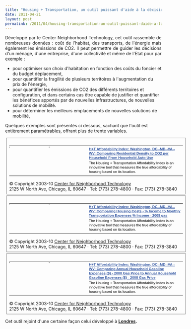 ```yaml
---
title: "Housing + Transportation, un outil puissant d'aide à la décision pour les ménages, les collectivités, les entreprises"
date: 2011-04-21
layout: post
permalink: /2011/04/housing-transportation-un-outil-puissant-daide-a-la-decision-pour-les-menages-les-collectivites-les.html
---
```


<p style="text-align: justify">Développé par le Center Neighborhood Technology, cet outil rassemble de nombreuses données : coût de l'habitat, des transports, de l'énergie mais également les émissions de CO2. Il peut permettre de guider les décisions d'un ménage, d'une entreprise, d'une collectivité et même de l'Etat pour par exemple :</p> <ul> <li>pour optimiser son choix d'habitation en fonction des coûts du foncier et du budget déplacement,</li> <li>pour quantifier la fragilité de plusieurs territoires à l'augmentation du prix de l'énergie,</li> <li>pour quantifier les émissions de CO2 des différents territoires et configuration, et dans certains cas être capable de justifier et quantifier les bénéfices apportés par de nouvelles infrastructures, de nouvelles solutions de mobilité.</li> <li>pour déterminer les meilleurs emplacements de nouvelles solutions de mobilité, </li> </ul> <p>Quelques exemples sont présentés ci dessous, sachant que l'outil est entièrement paramétrables, offrant plus de trente variables. </p>  <!--more-->   <div style="margin: 4px;padding: 8px;border: 1px solid #717171;width: 560px"> <table border="0"> <tbody> <tr> <td style="width: 124px;padding: 3px 6px 3px 0;vertical-align: top;text-align: left"><a href="http://htaindex.cnt.org/mapping_tool.php?thumb1=share/4db046f7_5b5a_ffffffff.gif&thumb2=share/4db046f7_5689_ffffffff.gif#region=Washington%2C%20DC--MD--VA--WV&theme_menu=1&layer1=5&layer2=32&center_lat=38.893837922&center_lng=-77.0165516898&lat_min=38.4717566461&lat_max=39.3134256512&lng_min=-77.5572558514&lng_max=-76.4758475282&scale=7&zone=18S&stat_type=stat_pop" target="_blank"><img alt="" src="http://htaindex.cnt.org/share/4db046f7_5b5a_ffffffff.gif" style="float: left;border: 1px solid #717171" /></a></td> <td style="width: 124px;padding: 3px 6px 3px 0;vertical-align: top;text-align: left"><a href="http://htaindex.cnt.org/mapping_tool.php?thumb1=share/4db046f7_5b5a_ffffffff.gif&thumb2=share/4db046f7_5689_ffffffff.gif#region=Washington%2C%20DC--MD--VA--WV&theme_menu=1&layer1=5&layer2=32&center_lat=38.893837922&center_lng=-77.0165516898&lat_min=38.4717566461&lat_max=39.3134256512&lng_min=-77.5572558514&lng_max=-76.4758475282&scale=7&zone=18S&stat_type=stat_pop" target="_blank"><img alt="" src="http://htaindex.cnt.org/share/4db046f7_5689_ffffffff.gif" style="float: left;border: 1px solid #717171" /></a></td> <td style="width: 300px;margin: 0;padding: 3px 6px 3px 0;font: normal 11.5px/14px Arial, Helvetica, sans-serif;color: #fff;vertical-align: top;text-align: left"> <h4 style="margin: 0"><a href="http://htaindex.cnt.org/mapping_tool.php?thumb1=share/4db046f7_5b5a_ffffffff.gif&thumb2=share/4db046f7_5689_ffffffff.gif#region=Washington%2C%20DC--MD--VA--WV&theme_menu=1&layer1=5&layer2=32&center_lat=38.893837922&center_lng=-77.0165516898&lat_min=38.4717566461&lat_max=39.3134256512&lng_min=-77.5572558514&lng_max=-76.4758475282&scale=7&zone=18S&stat_type=stat_pop" style="color: #3256a2" target="_blank">H+T Affordability Index: Washington, DC--MD--VA--WV: Comparing Residential Density to CO2 per Household From Household Auto Use</a></h4> <div style="color: #000000;margin: 3px 0">The Housing + Transportation Affordability Index is an innovative tool that measures the true affordability of housing based on its location.</div> </td> </tr> </tbody> </table> <div>© Copyright 2003-10 <a href="http://www.cnt.org/">Center for Neighborhood Technology</a> <br />2125 W North Ave, Chicago, IL 60647 · Tel: (773) 278-4800 · Fax: (773) 278-3840</div> </div> <div style="margin: 4px;padding: 8px;border: 1px solid #717171;width: 560px"> <table border="0"> <tbody> <tr> <td style="width: 124px;padding: 3px 6px 3px 0;vertical-align: top;text-align: left"><a href="http://htaindex.cnt.org/mapping_tool.php?thumb1=share/4db04898_5b5a_ffffffff.gif&thumb2=share/4db04898_55fa_ffffffff.gif#region=Washington%2C%20DC--MD--VA--WV&theme_menu=1&layer1=23&layer2=30&center_lat=38.893837922&center_lng=-77.0165516898&lat_min=38.4717566461&lat_max=39.3134256512&lng_min=-77.5572558514&lng_max=-76.4758475282&scale=7&zone=18S&stat_type=stat_pop" target="_blank"><img alt="" src="http://htaindex.cnt.org/share/4db04898_5b5a_ffffffff.gif" style="float: left;border: 1px solid #717171" /></a></td> <td style="width: 124px;padding: 3px 6px 3px 0;vertical-align: top;text-align: left"><a href="http://htaindex.cnt.org/mapping_tool.php?thumb1=share/4db04898_5b5a_ffffffff.gif&thumb2=share/4db04898_55fa_ffffffff.gif#region=Washington%2C%20DC--MD--VA--WV&theme_menu=1&layer1=23&layer2=30&center_lat=38.893837922&center_lng=-77.0165516898&lat_min=38.4717566461&lat_max=39.3134256512&lng_min=-77.5572558514&lng_max=-76.4758475282&scale=7&zone=18S&stat_type=stat_pop" target="_blank"><img alt="" src="http://htaindex.cnt.org/share/4db04898_55fa_ffffffff.gif" style="float: left;border: 1px solid #717171" /></a></td> <td style="width: 300px;margin: 0;padding: 3px 6px 3px 0;font: normal 11.5px/14px Arial, Helvetica, sans-serif;color: #fff;vertical-align: top;text-align: left"> <h4 style="margin: 0"><a href="http://htaindex.cnt.org/mapping_tool.php?thumb1=share/4db04898_5b5a_ffffffff.gif&thumb2=share/4db04898_55fa_ffffffff.gif#region=Washington%2C%20DC--MD--VA--WV&theme_menu=1&layer1=23&layer2=30&center_lat=38.893837922&center_lng=-77.0165516898&lat_min=38.4717566461&lat_max=39.3134256512&lng_min=-77.5572558514&lng_max=-76.4758475282&scale=7&zone=18S&stat_type=stat_pop" style="color: #3256a2" target="_blank">H+T Affordability Index: Washington, DC--MD--VA--WV: Comparing Housing Costs - % Income to Monthly Transportation Expenses % Income - 2008 gas</a></h4> <div style="color: #000000;margin: 3px 0">The Housing + Transportation Affordability Index is an innovative tool that measures the true affordability of housing based on its location.</div> </td> </tr> </tbody> </table> <div>© Copyright 2003-10 <a href="http://www.cnt.org/">Center for Neighborhood Technology</a> <br />2125 W North Ave, Chicago, IL 60647 · Tel: (773) 278-4800 · Fax: (773) 278-3840</div> </div> <div style="margin: 4px;padding: 8px;border: 1px solid #717171;width: 560px"> <table border="0"> <tbody> <tr> <td style="width: 124px;padding: 3px 6px 3px 0;vertical-align: top;text-align: left"><a href="http://htaindex.cnt.org/mapping_tool.php?thumb1=share/4db048de_5b73_ffffffff.gif&thumb2=share/4db048de_5a3b_ffffffff.gif#region=Washington%2C%20DC--MD--VA--WV&theme_menu=2&layer1=25&layer2=26&center_lat=38.893837922&center_lng=-77.0165516898&lat_min=38.4717566461&lat_max=39.3134256512&lng_min=-77.5572558514&lng_max=-76.4758475282&scale=7&zone=18S&stat_type=stat_pop" target="_blank"><img alt="" src="http://htaindex.cnt.org/share/4db048de_5b73_ffffffff.gif" style="float: left;border: 1px solid #717171" /></a></td> <td style="width: 124px;padding: 3px 6px 3px 0;vertical-align: top;text-align: left"><a href="http://htaindex.cnt.org/mapping_tool.php?thumb1=share/4db048de_5b73_ffffffff.gif&thumb2=share/4db048de_5a3b_ffffffff.gif#region=Washington%2C%20DC--MD--VA--WV&theme_menu=2&laye
r1=25&layer2=26&center_lat=38.893837922&center_lng=-77.0165516898&lat_min=38.4717566461&lat_max=39.3134256512&lng_min=-77.5572558514&lng_max=-76.4758475282&scale=7&zone=18S&stat_type=stat_pop" target="_blank"><img alt="" src="http://htaindex.cnt.org/share/4db048de_5a3b_ffffffff.gif" style="float: left;border: 1px solid #717171" /></a></td> <td style="width: 300px;margin: 0;padding: 3px 6px 3px 0;font: normal 11.5px/14px Arial, Helvetica, sans-serif;color: #fff;vertical-align: top;text-align: left"> <h4 style="margin: 0"><a href="http://htaindex.cnt.org/mapping_tool.php?thumb1=share/4db048de_5b73_ffffffff.gif&thumb2=share/4db048de_5a3b_ffffffff.gif#region=Washington%2C%20DC--MD--VA--WV&theme_menu=2&layer1=25&layer2=26&center_lat=38.893837922&center_lng=-77.0165516898&lat_min=38.4717566461&lat_max=39.3134256512&lng_min=-77.5572558514&lng_max=-76.4758475282&scale=7&zone=18S&stat_type=stat_pop" style="color: #3256a2" target="_blank">H+T Affordability Index: Washington, DC--MD--VA--WV: Comparing Annual Household Gasoline Expenses ($) - 2000 Gas Price to Annual Household Gasoline Expenses ($) - 2008 Gas Price</a></h4> <div style="color: #000000;margin: 3px 0">The Housing + Transportation Affordability Index is an innovative tool that measures the true affordability of housing based on its location.</div> </td> </tr> </tbody> </table> <div>© Copyright 2003-10 <a href="http://www.cnt.org/">Center for Neighborhood Technology</a> <br />2125 W North Ave, Chicago, IL 60647 · Tel: (773) 278-4800 · Fax: (773) 278-3840</div> </div> <p style="text-align: justify">Cet outil rejoint d'une certaine façon celui développé à <strong><a href="http://www.mysociety.org/2007/more-travel-maps/morehousing" target="_blank">Londres</a>.</strong></p>